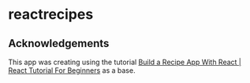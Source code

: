 # reactrecipes

## Acknowledgements

  

This app was creating using the tutorial [Build a Recipe App With React | React Tutorial For Beginners](https://www.youtube.com/watch?v=U9T6YkEDkMo) as a base.
